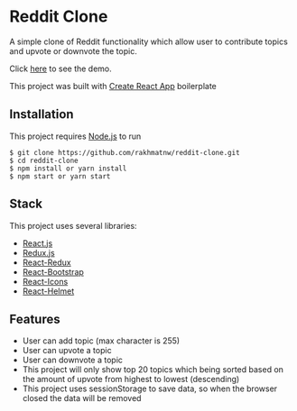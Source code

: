 # Reddit Clone
A simple clone of Reddit functionality which allow user to contribute topics and upvote or downvote the topic.

Click [here](https://protected-dusk-76416.herokuapp.com/) to see the demo.

This project was built with [Create React App](https://github.com/facebook/create-react-app) boilerplate

## Installation
This project requires [Node.js](https://nodejs.org/) to run
```
$ git clone https://github.com/rakhmatnw/reddit-clone.git
$ cd reddit-clone
$ npm install or yarn install
$ npm start or yarn start
```

## Stack
This project uses several libraries:
* [React.js](https://reactjs.org/)
* [Redux.js](https://redux.js.org/)
* [React-Redux](https://react-redux.js.org/)
* [React-Bootstrap](https://react-bootstrap.github.io/)
* [React-Icons](https://react-icons.netlify.com/#/)
* [React-Helmet](https://github.com/nfl/react-helmet)

## Features
* User can add topic (max character is 255)
* User can upvote a topic
* User can downvote a topic
* This project will only show top 20 topics which being sorted based on the amount of upvote from highest to lowest (descending)
* This project uses sessionStorage to save data, so when the browser closed the data will be removed
